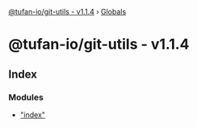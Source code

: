 [@tufan-io/git-utils - v1.1.4](README.md) › [Globals](globals.md)

# @tufan-io/git-utils - v1.1.4

## Index

### Modules

* ["index"](modules/_index_.md)
